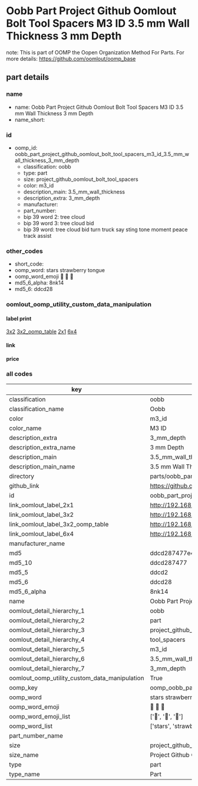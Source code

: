 # Oobb Part Project Github Oomlout Bolt Tool Spacers M3 ID 3.5 mm Wall Thickness 3 mm Depth  

note: This is part of OOMP the Oopen Organization Method For Parts. For more details: https://github.com/oomlout/oomp_base

##  part details
  







### name
* name: Oobb Part Project Github Oomlout Bolt Tool Spacers M3 ID 3.5 mm Wall Thickness 3 mm Depth
* name_short: 
### id
* oomp_id: oobb_part_project_github_oomlout_bolt_tool_spacers_m3_id_3.5_mm_wall_thickness_3_mm_depth
  * classification: oobb
  * type: part
  * size: project_github_oomlout_bolt_tool_spacers
  * color: m3_id
  * description_main: 3.5_mm_wall_thickness
  * description_extra: 3_mm_depth
  * manufacturer: 
  * part_number: 
  * bip 39 word 2: tree cloud
  * bip 39 word 3: tree cloud bid
  * bip 39 word: tree cloud bid turn truck say sting tone moment peace track assist

### other_codes
* short_code: 
* oomp_word: stars strawberry tongue
* oomp_word_emoji :stars: :strawberry: :tongue:
* md5_6_alpha: 8nk14
* md5_6: ddcd28






### oomlout_oomp_utility_custom_data_manipulation
#### label print
[3x2](http://192.168.1.245:1112/?label=oomp%208nk14)
[3x2_oomp_table](http://192.168.1.108:1112/?label=oomp%208nk14)
[2x1](http://192.168.1.242:1112/?label=oomp%208nk14)
[6x4](http://192.168.1.55:1112/?label=oomp%208nk14)    

#### link

                              

#### price







### all codes 
| key | value |  
| --- | --- |  
| classification | oobb |  
| classification_name | Oobb |  
| color | m3_id |  
| color_name | M3 ID |  
| description_extra | 3_mm_depth |  
| description_extra_name | 3 mm Depth |  
| description_main | 3.5_mm_wall_thickness |  
| description_main_name | 3.5 mm Wall Thickness |  
| directory | parts/oobb_part_project_github_oomlout_bolt_tool_spacers_m3_id_3.5_mm_wall_thickness_3_mm_depth |  
| github_link | https://github.com/oomlout/oomlout_oomp_part_src/tree/main/parts/oobb_part_project_github_oomlout_bolt_tool_spacers_m3_id_3.5_mm_wall_thickness_3_mm_depth |  
| id | oobb_part_project_github_oomlout_bolt_tool_spacers_m3_id_3.5_mm_wall_thickness_3_mm_depth |  
| link_oomlout_label_2x1 | http://192.168.1.242:1112/?label=oomp%208nk14 |  
| link_oomlout_label_3x2 | http://192.168.1.245:1112/?label=oomp%208nk14 |  
| link_oomlout_label_3x2_oomp_table | http://192.168.1.108:1112/?label=oomp%208nk14 |  
| link_oomlout_label_6x4 | http://192.168.1.55:1112/?label=oomp%208nk14 |  
| manufacturer_name |  |  
| md5 | ddcd287477e45abefff49eac2c0aff3f |  
| md5_10 | ddcd287477 |  
| md5_5 | ddcd2 |  
| md5_6 | ddcd28 |  
| md5_6_alpha | 8nk14 |  
| name | Oobb Part Project Github Oomlout Bolt Tool Spacers M3 ID 3.5 mm Wall Thickness 3 mm Depth |  
| oomlout_detail_hierarchy_1 | oobb |  
| oomlout_detail_hierarchy_2 | part |  
| oomlout_detail_hierarchy_3 | project_github_bolt |  
| oomlout_detail_hierarchy_4 | tool_spacers |  
| oomlout_detail_hierarchy_5 | m3_id |  
| oomlout_detail_hierarchy_6 | 3.5_mm_wall_thickness |  
| oomlout_detail_hierarchy_7 | 3_mm_depth |  
| oomlout_oomp_utility_custom_data_manipulation | True |  
| oomp_key | oomp_oobb_part_project_github_oomlout_bolt_tool_spacers_m3_id_3.5_mm_wall_thickness_3_mm_depth |  
| oomp_word | stars strawberry tongue |  
| oomp_word_emoji | :stars: :strawberry: :tongue: |  
| oomp_word_emoji_list | [':stars:', ':strawberry:', ':tongue:'] |  
| oomp_word_list | ['stars', 'strawberry', 'tongue'] |  
| part_number_name |  |  
| size | project_github_oomlout_bolt_tool_spacers |  
| size_name | Project Github Oomlout Bolt Tool Spacers |  
| type | part |  
| type_name | Part |  
